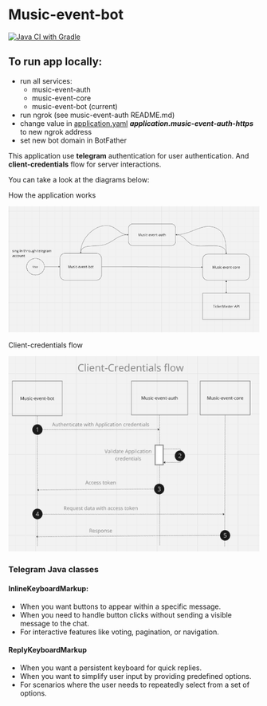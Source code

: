 # Music-event-bot

[![Java CI with Gradle](https://github.com/VitaliyPunko/Music-event-bot/actions/workflows/gradle.yml/badge.svg)](https://github.com/VitaliyPunko/Music-event-bot/actions/workflows/gradle.yml)

## To run app locally: 
- run all services:
  - music-event-auth
  - music-event-core
  - music-event-bot (current)
- run ngrok (see music-event-auth README.md)
- change value in [application.yaml](src/main/resources/application.yaml) 
__*application.music-event-auth-https*__ to new ngrok address
- set new bot domain in BotFather


This application use **telegram** authentication for user authentication. 
And **client-credentials** flow for server interactions.

<p>You can take a look at the diagrams below:
<p>How the application works

![Application interactions](app-interaction.png)

<p>Client-credentials flow

![Client-credentials flow](client-credentials.png)

### Telegram Java classes

#### InlineKeyboardMarkup:
- When you want buttons to appear within a specific message.
- When you need to handle button clicks without sending a visible message to the chat.
- For interactive features like voting, pagination, or navigation.

#### ReplyKeyboardMarkup
- When you want a persistent keyboard for quick replies.
- When you want to simplify user input by providing predefined options.
- For scenarios where the user needs to repeatedly select from a set of options.

